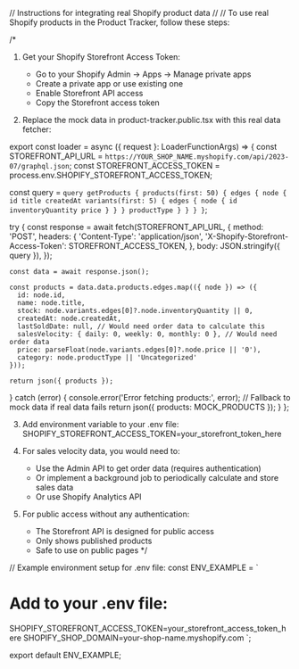 // Instructions for integrating real Shopify product data
// 
// To use real Shopify products in the Product Tracker, follow these steps:

/*
1. Get your Shopify Storefront Access Token:
   - Go to your Shopify Admin → Apps → Manage private apps
   - Create a private app or use existing one
   - Enable Storefront API access
   - Copy the Storefront access token

2. Replace the mock data in product-tracker.public.tsx with this real data fetcher:

export const loader = async ({ request }: LoaderFunctionArgs) => {
  const STOREFRONT_API_URL = `https://YOUR_SHOP_NAME.myshopify.com/api/2023-07/graphql.json`;
  const STOREFRONT_ACCESS_TOKEN = process.env.SHOPIFY_STOREFRONT_ACCESS_TOKEN;

  const query = `
    query getProducts {
      products(first: 50) {
        edges {
          node {
            id
            title
            createdAt
            variants(first: 5) {
              edges {
                node {
                  id
                  inventoryQuantity
                  price
                }
              }
            }
            productType
          }
        }
      }
    }
  `;

  try {
    const response = await fetch(STOREFRONT_API_URL, {
      method: 'POST',
      headers: {
        'Content-Type': 'application/json',
        'X-Shopify-Storefront-Access-Token': STOREFRONT_ACCESS_TOKEN,
      },
      body: JSON.stringify({ query }),
    });

    const data = await response.json();
    
    const products = data.data.products.edges.map(({ node }) => ({
      id: node.id,
      name: node.title,
      stock: node.variants.edges[0]?.node.inventoryQuantity || 0,
      createdAt: node.createdAt,
      lastSoldDate: null, // Would need order data to calculate this
      salesVelocity: { daily: 0, weekly: 0, monthly: 0 }, // Would need order data
      price: parseFloat(node.variants.edges[0]?.node.price || '0'),
      category: node.productType || 'Uncategorized'
    }));

    return json({ products });
  } catch (error) {
    console.error('Error fetching products:', error);
    // Fallback to mock data if real data fails
    return json({ products: MOCK_PRODUCTS });
  }
};

3. Add environment variable to your .env file:
   SHOPIFY_STOREFRONT_ACCESS_TOKEN=your_storefront_token_here

4. For sales velocity data, you would need to:
   - Use the Admin API to get order data (requires authentication)
   - Or implement a background job to periodically calculate and store sales data
   - Or use Shopify Analytics API

5. For public access without any authentication:
   - The Storefront API is designed for public access
   - Only shows published products
   - Safe to use on public pages
*/

// Example environment setup for .env file:
const ENV_EXAMPLE = `
# Add to your .env file:
SHOPIFY_STOREFRONT_ACCESS_TOKEN=your_storefront_access_token_here
SHOPIFY_SHOP_DOMAIN=your-shop-name.myshopify.com
`;

export default ENV_EXAMPLE;
